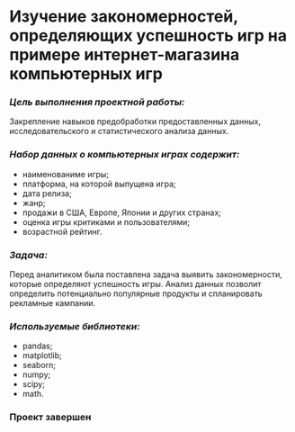 # Изучение закономерностей, определяющих успешность игр на примере интернет-магазина компьютерных игр

### *Цель выполнения проектной работы:*
Закрепление навыков предобработки предоставленных данных, исследовательского и статистического анализа данных.

### *Набор данных о компьютерных играх содержит:*
- наименованиме игры;
- платформа, на которой выпущена игра;
- дата релиза;
- жанр;
- продажи в США, Европе, Японии и других странах;
- оценка игры критиками и пользователями;
- возрастной рейтинг.

### *Задача:*

Перед аналитиком была поставлена задача выявить закономерности, которые определяют успешность игры. Анализ данных позволит определить потенциально популярные продукты и спланировать рекламные кампании.

### *Используемые библиотеки:*
- pandas;
- matplotlib;
- seaborn;
- numpy;
- scipy;
- math.

### **Проект завершен**

